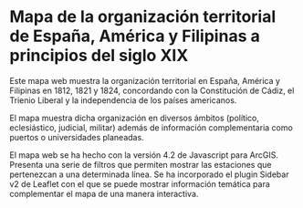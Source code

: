 # Mapa de la organización territorial de España, América y Filipinas a principios del siglo XIX

Este mapa web muestra la organización territorial en España, América y Filipinas en 1812, 1821 y 1824, concordando con la Constitución de Cádiz, el Trienio Liberal y la independencia de los países americanos.

El mapa muestra dicha organización en diversos ámbitos (político, eclesiástico, judicial, militar) además de información complementaria como puertos o universidades planeadas.

El mapa web se ha hecho con la versión 4.2 de Javascript para ArcGIS. Presenta una serie de filtros que permiten mostrar las estaciones que pertenezcan a una determinada línea. Se ha incorporado el plugin Sidebar v2 de Leaflet con el que se puede mostrar información temática para complementar el mapa de una manera interactiva.

